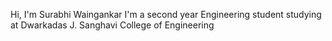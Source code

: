 Hi, I'm Surabhi Waingankar 
I'm a second year Engineering student studying at Dwarkadas J. Sanghavi College of Engineering
